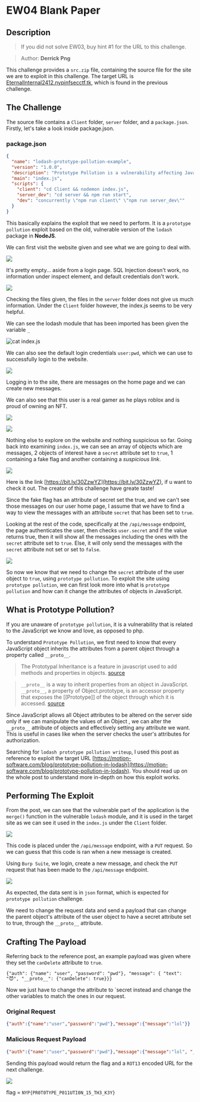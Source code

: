 # EW04 Blank Paper

## Description

> If you did not solve EW03, buy hint #1 for the URL to this challenge.

> Author: **Derrick Png**

This challenge provides a `src.zip` file, containing the source file for the site we are to exploit in this challenge. The target URL is [EternalInternal2412.nypinfsecctf.tk](http://eternalinternal2412.nypinfsecctf.tk/), which is found in the previous challenge.

## The Challenge

The source file contains a `Client` folder, `server` folder, and a `package.json`. Firstly, let's take a look inside package.json.

### package.json

```json
{
  "name": "lodash-prototype-pollution-example",
  "version": "1.0.0",
  "description": "Prototype Pollution is a vulnerability affecting JavaScript. Prototype Pollution refers to the ability to inject properties into existing JavaScript language construct prototypes, such as objects. JavaScript allows all Object attributes to be altered, including their magical attributes such as `__proto__`, `constructor` and `prototype`. An attacker manipulates these attributes to overwrite, or pollute, a JavaScript application object prototype of the base object by injecting other values. Properties on the `Object.prototype` are then inherited by all the JavaScript objects through the prototype chain. When that happens, this leads to either denial of service by triggering JavaScript exceptions, or it tampers with the application source code to force the code path that the attacker injects, thereby leading to remote code execution.",
  "main": "index.js",
  "scripts": {
    "client": "cd Client && nodemon index.js",
    "server_dev": "cd server && npm run start",
    "dev": "concurrently \"npm run client\" \"npm run server_dev\""
  }
}
```

This basically explains the exploit that we need to perform. It is a `prototype pollution` exploit based on the old, vulnerable version of the `lodash` package in **NodeJS**.

We can first visit the website given and see what we are going to deal with.

![](https://user-images.githubusercontent.com/83258849/147675368-b670bbfe-c8be-48f9-b6ca-0dc21888cbda.png)

It's pretty empty... aside from a login page. SQL Injection doesn't work, no information under inspect element, and default credentials don't work.

![](https://user-images.githubusercontent.com/83258849/147675685-e32eea93-a3d8-4690-8098-35a2aa84dc5e.png)

Checking the files given, the files in the `server` folder does not give us much information. Under the `Client` folder however, the index.js seems to be very helpful.

We can see the lodash module that has been imported has been given the variable `_`

![cat index.js](https://user-images.githubusercontent.com/83258849/147675802-b920ddd8-2e75-4691-8b5f-0c4011d18eb1.png)

We can also see the default login credentials `user:pwd`, which we can use to successfully login to the website.

![](https://user-images.githubusercontent.com/83258849/147675908-83a35383-07cf-4988-a506-f0b905e80e76.png)

Logging in to the site, there are messages on the home page and we can create new messages.

We can also see that this user is a real gamer as he plays roblox and is proud of owning an NFT.

![](https://user-images.githubusercontent.com/83258849/147676155-aeb644f1-991b-4bbf-95eb-f491f60a3698.png)

![](https://user-images.githubusercontent.com/83258849/147676178-8a45fb63-458b-4985-8afc-70fe3126bc8f.png)

Nothing else to explore on the website and nothing suspicious so far. Going back into examining `index.js`, we can see an array of objects which are messages, 2 objects of interest have a `secret` attribute set to `true`, 1 containing a fake flag and another containing a _suspicious link_.

![](https://user-images.githubusercontent.com/83258849/147678807-6bdc71ac-75ca-4297-b800-5bd8127b95b3.png)

Here is the link [https://bit.ly/30ZzwYZ](https://bit.ly/30ZzwYZ), if u want to check it out. The creator of this challenge have greate taste!

Since the fake flag has an attribute of secret set the true, and we can't see those messages on our user home page, I assume that we have to find a way to view the messages with an attribute `secret` that has been set to `true`.

Looking at the rest of the code, specifically at the `/api/message` endpoint, the page authenticates the user, then checks `user.secret` and if the value returns true, then it will show all the messages including the ones with the `secret` attribute set to `true`. Else, it will only send the messages with the `secret` attribute not set or set to `false`.

![](https://user-images.githubusercontent.com/83258849/147678557-88976e91-54ba-43d5-853e-276670f0f6f7.png)

So now we know that we need to change the `secret` attribute of the user object to `true`, using `prototype pollution`. To exploit the site using `prototype pollution`, we can first look more into what is `prototype pollution` and how can it change the attributes of objects in JavaScript.

## What is Prototype Pollution?

If you are unaware of `prototype pollution`, it is a vulnerability that is related to the JavaScript we know and love, as opposed to php.

To understand `Prototype Pollution`, we first need to know that every JavaScript object inherits the attributes from a parent object through a property called `__proto__`.

> The Prototypal Inheritance is a feature in javascript used to add methods and properties in objects. [source](https://www.geeksforgeeks.org/prototypal-inheritance-using-\_\_proto\_\_-in-javascript/)

> `__proto__` is a way to inherit properties from an object in JavaScript. `__proto__`, a property of Object.prototype, is an accessor property that exposes the \[\[Prototype]] of the object through which it is accessed. [source](https://medium.com/dev-proto/understanding-proto-in-javascript-c5a42647f04)

Since JavaScript allows all Object attributes to be altered on the server side only if we can manipulate the values of an Object , we can alter the `__proto__` attribute of objects and effectively setting any attribute we want. This is useful in cases like when the server checks the user's attributes for authorization.

Searching for `lodash prototype pollution writeup`, I used this post as reference to exploit the target URL [https://motion-software.com/blog/prototype-pollution-in-lodash](https://motion-software.com/blog/prototype-pollution-in-lodash). You should read up on the whole post to understand more in-depth on how this exploit works.

## Performing The Exploit

From the post, we can see that the vulnerable part of the application is the `merge()` function in the vulnerable `lodash` module, and it is used in the target site as we can see it used in the `index.js` under the `Client` folder.

![](https://user-images.githubusercontent.com/83258849/147679996-4ac0e09d-86d4-4369-8a4f-d0a933046718.png)

This code is placed under the `/api/message` endpoint, with a `PUT` request. So we can guess that this code is ran when a new message is created.

Using `Burp Suite`, we login, create a new message, and check the `PUT` request that has been made to the `/api/message` endpoint.

![](https://user-images.githubusercontent.com/83258849/147681207-63103e23-006c-4520-bd04-d4d22525d204.png)

As expected, the data sent is in `json` format, which is expected for `prototype pollution` challenge.

We need to change the request data and send a payload that can change the parent object's attribute of the user object to have a secret attribute set to true, through the `__proto__` attribute.

## Crafting The Payload

Referring back to the reference post, an example payload was given where they set the `canDelete` attribute to `true`.

```
{"auth": {"name": "user", "password": "pwd"}, "message": { "text": "😈", "__proto__": {"canDelete": true}}}
```

Now we just have to change the attribute to \`secret instead and change the other variables to match the ones in our request.

### Original Request

```json
{"auth":{"name":"user","password":"pwd"},"message":{"message":"lol"}}
```

### Malicious Request Payload

```json
{"auth":{"name":"user","password":"pwd"},"message":{"message":"lol", "__proto__": {"secret": true}}}
```

Sending this payload would return the flag and a `ROT13` encoded URL for the next challenge.

![](https://user-images.githubusercontent.com/83258849/147682113-98786f75-64c8-4e02-b75f-27a731aef77f.png)

flag = `NYP{PR0T0TYPE_P011UTI0N_15_TH3_K3Y}`
